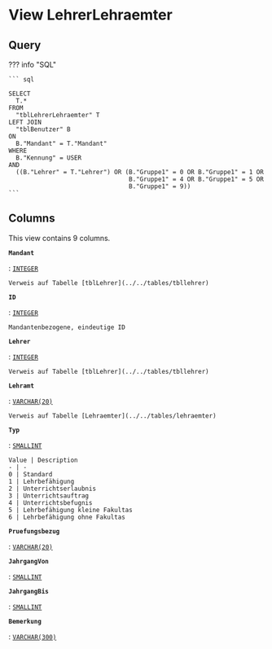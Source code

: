# View **LehrerLehraemter**

## Query

??? info "SQL"

    ``` sql
    
    SELECT                                                                 
      T.*                                                                  
    FROM                                                                   
      "tblLehrerLehraemter" T                                              
    LEFT JOIN                                                              
      "tblBenutzer" B                                                      
    ON                                                                     
      B."Mandant" = T."Mandant"                                            
    WHERE                                                                  
      B."Kennung" = USER                                                   
    AND                                                                    
      ((B."Lehrer" = T."Lehrer") OR (B."Gruppe1" = 0 OR B."Gruppe1" = 1 OR
                                     B."Gruppe1" = 4 OR B."Gruppe1" = 5 OR
                                     B."Gruppe1" = 9))
    ```

## Columns

This view contains 9 columns.

**`Mandant`**

:   [`INTEGER`](https://firebirdsql.org/file/documentation/html/en/refdocs/fblangref40/firebird-40-language-reference.html#fblangref40-datatypes-inttypes)

    Verweis auf Tabelle [tblLehrer](../../tables/tbllehrer)

**`ID`**

:   [`INTEGER`](https://firebirdsql.org/file/documentation/html/en/refdocs/fblangref40/firebird-40-language-reference.html#fblangref40-datatypes-inttypes)

    Mandantenbezogene, eindeutige ID

**`Lehrer`**

:   [`INTEGER`](https://firebirdsql.org/file/documentation/html/en/refdocs/fblangref40/firebird-40-language-reference.html#fblangref40-datatypes-inttypes)

    Verweis auf Tabelle [tblLehrer](../../tables/tbllehrer)

**`Lehramt`**

:   [`VARCHAR(20)`](https://firebirdsql.org/file/documentation/html/en/refdocs/fblangref40/firebird-40-language-reference.html#fblangref40-datatypes-chartypes)

    Verweis auf Tabelle [Lehraemter](../../tables/lehraemter)

**`Typ`**

:   [`SMALLINT`](https://firebirdsql.org/file/documentation/html/en/refdocs/fblangref40/firebird-40-language-reference.html#fblangref40-datatypes-inttypes)

    Value | Description
    - | -
    0 | Standard
    1 | Lehrbefähigung
    2 | Unterrichtserlaubnis
    3 | Unterrichtsauftrag
    4 | Unterrichtsbefugnis
    5 | Lehrbefähigung kleine Fakultas
    6 | Lehrbefähigung ohne Fakultas

**`Pruefungsbezug`**

:   [`VARCHAR(20)`](https://firebirdsql.org/file/documentation/html/en/refdocs/fblangref40/firebird-40-language-reference.html#fblangref40-datatypes-chartypes)

**`JahrgangVon`**

:   [`SMALLINT`](https://firebirdsql.org/file/documentation/html/en/refdocs/fblangref40/firebird-40-language-reference.html#fblangref40-datatypes-inttypes)

**`JahrgangBis`**

:   [`SMALLINT`](https://firebirdsql.org/file/documentation/html/en/refdocs/fblangref40/firebird-40-language-reference.html#fblangref40-datatypes-inttypes)

**`Bemerkung`**

:   [`VARCHAR(300)`](https://firebirdsql.org/file/documentation/html/en/refdocs/fblangref40/firebird-40-language-reference.html#fblangref40-datatypes-chartypes)
